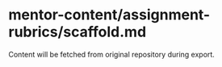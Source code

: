 # mentor-content/assignment-rubrics/scaffold.md

Content will be fetched from original repository during export.
